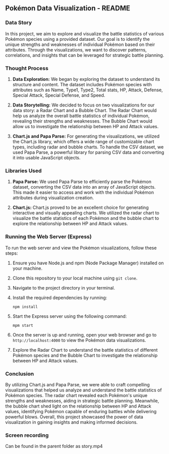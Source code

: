 ## Pokémon Data Visualization - README

### Data Story

In this project, we aim to explore and visualize the battle statistics of various Pokémon species using a provided dataset. Our goal is to identify the unique strengths and weaknesses of individual Pokémon based on their attributes. Through the visualizations, we want to discover patterns, correlations, and insights that can be leveraged for strategic battle planning.

### Thought Process

1. **Data Exploration:** We began by exploring the dataset to understand its structure and content. The dataset includes Pokémon species with attributes such as Name, Type1, Type2, Total stats, HP, Attack, Defense, Special Attack, Special Defense, and Speed.

2. **Data Storytelling:** We decided to focus on two visualizations for our data story: a Radar Chart and a Bubble Chart. The Radar Chart would help us analyze the overall battle statistics of individual Pokémon, revealing their strengths and weaknesses. The Bubble Chart would allow us to investigate the relationship between HP and Attack values.

3. **Chart.js and Papa Parse:** For generating the visualizations, we utilized the Chart.js library, which offers a wide range of customizable chart types, including radar and bubble charts. To handle the CSV dataset, we used Papa Parse, a powerful library for parsing CSV data and converting it into usable JavaScript objects.

### Libraries Used

1. **Papa Parse:** We used Papa Parse to efficiently parse the Pokémon dataset, converting the CSV data into an array of JavaScript objects. This made it easier to access and work with the individual Pokémon attributes during visualization creation.

2. **Chart.js:** Chart.js proved to be an excellent choice for generating interactive and visually appealing charts. We utilized the radar chart to visualize the battle statistics of each Pokémon and the bubble chart to explore the relationship between HP and Attack values.

### Running the Web Server (Express)

To run the web server and view the Pokémon visualizations, follow these steps:

1. Ensure you have Node.js and npm (Node Package Manager) installed on your machine.

2. Clone this repository to your local machine using `git clone`.

3. Navigate to the project directory in your terminal.

4. Install the required dependencies by running:
   ```
   npm install
   ```

5. Start the Express server using the following command:
   ```
   mpm start
   ```

6. Once the server is up and running, open your web browser and go to `http://localhost:4000` to view the Pokémon data visualizations.

7. Explore the Radar Chart to understand the battle statistics of different Pokémon species and the Bubble Chart to investigate the relationship between HP and Attack values.

### Conclusion

By utilizing Chart.js and Papa Parse, we were able to craft compelling visualizations that helped us analyze and understand the battle statistics of Pokémon species. The radar chart revealed each Pokémon's unique strengths and weaknesses, aiding in strategic battle planning. Meanwhile, the bubble chart shed light on the relationship between HP and Attack values, identifying Pokémon capable of enduring battles while delivering powerful blows. Overall, this project showcased the power of data visualization in gaining insights and making informed decisions.

### Screen recording
Can be found in the parent folder as story.mp4
